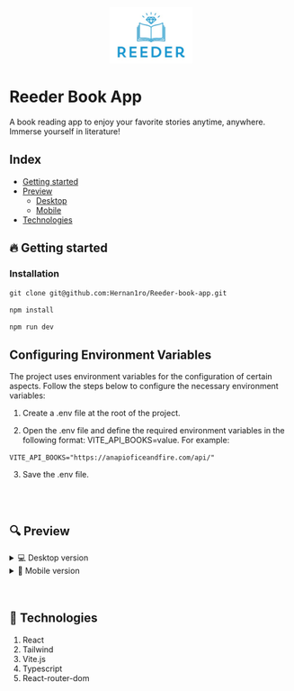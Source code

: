 <p align="center">
    <a href="#linkdemo">
        <img src="./public/logo.jpg" height="100" alt="Reeder book app"/>
    </a>
</p>

<h1 id="web">Reeder Book App</h1>

A book reading app to enjoy your favorite stories anytime, anywhere. Immerse yourself in literature!

## Index

- [Getting started](#scripts)
- [Preview](#preview)
  - [Desktop](#desktop)
  - [Mobile](#mobile)
- [Technologies](#technologies)

<h2 id="scripts">🔥 Getting started</h2>

### Installation

```
git clone git@github.com:Hernan1ro/Reeder-book-app.git
```

```
npm install
```

```
npm run dev
```

## Configuring Environment Variables

The project uses environment variables for the configuration of certain aspects. Follow the steps below to configure the necessary environment variables:

1. Create a .env file at the root of the project.

2. Open the .env file and define the required environment variables in the following format: VITE_API_BOOKS=value. For example:

```
VITE_API_BOOKS="https://anapioficeandfire.com/api/"
```

3. Save the .env file.

<br>
<br>

<h2 id="preview">🔍 Preview</h2>

<details>
  <summary id="desktop">💻 Desktop version</summary>    
  <img src="./public/desktopview1.png" alt="Desktop view 1">
  <img src="./public/desktopview2.png" alt="Desktop view 2">
  <img src="./public/desktopview3.png" alt="Desktop view 3">
  <img src="./public/desktopview4.png" alt="Desktop view 4">
</details>

<details>
  <summary id="mobile">📱 Mobile version</summary>  
  <img src="./public/mobileview1.png" alt="Mobile view 1">
  <img src="./public/mobileview2.png" alt="Mobile view 2">
  <img src="./public/mobileview3.png" alt="Mobile view 3">
  <img src="./public/mobileview4.png" alt="Mobile view 4">
</details>
<br>
<br>
<h2 id="technologies">📲 Technologies</h2>

1. React
2. Tailwind
3. Vite.js
4. Typescript
5. React-router-dom
